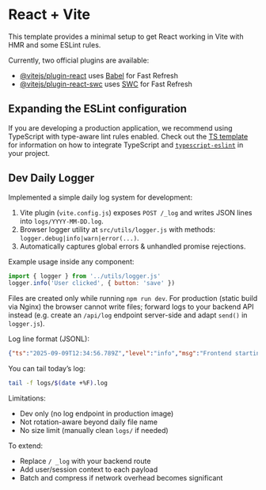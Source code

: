 # React + Vite

This template provides a minimal setup to get React working in Vite with HMR and some ESLint rules.

Currently, two official plugins are available:

- [@vitejs/plugin-react](https://github.com/vitejs/vite-plugin-react/blob/main/packages/plugin-react) uses [Babel](https://babeljs.io/) for Fast Refresh
- [@vitejs/plugin-react-swc](https://github.com/vitejs/vite-plugin-react/blob/main/packages/plugin-react-swc) uses [SWC](https://swc.rs/) for Fast Refresh

## Expanding the ESLint configuration

If you are developing a production application, we recommend using TypeScript with type-aware lint rules enabled. Check out the [TS template](https://github.com/vitejs/vite/tree/main/packages/create-vite/template-react-ts) for information on how to integrate TypeScript and [`typescript-eslint`](https://typescript-eslint.io) in your project.

## Dev Daily Logger

Implemented a simple daily log system for development:

1. Vite plugin (`vite.config.js`) exposes `POST /_log` and writes JSON lines into `logs/YYYY-MM-DD.log`.
2. Browser logger utility at `src/utils/logger.js` with methods: `logger.debug|info|warn|error(...)`.
3. Automatically captures global errors & unhandled promise rejections.

Example usage inside any component:

```js
import { logger } from '../utils/logger.js'
logger.info('User clicked', { button: 'save' })
```

Files are created only while running `npm run dev`. For production (static build via Nginx) the browser cannot write files; forward logs to your backend API instead (e.g. create an `/api/log` endpoint server-side and adapt `send()` in `logger.js`).

Log line format (JSONL):

```json
{"ts":"2025-09-09T12:34:56.789Z","level":"info","msg":"Frontend starting...","time":1694262896789}
```

You can tail today’s log:

```bash
tail -f logs/$(date +%F).log
```

Limitations:
- Dev only (no log endpoint in production image)
- Not rotation-aware beyond daily file name
- No size limit (manually clean `logs/` if needed)

To extend:
- Replace `/ _log` with your backend route
- Add user/session context to each payload
- Batch and compress if network overhead becomes significant

